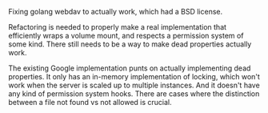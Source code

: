 Fixing golang webdav to actually work, which had a BSD license.

Refactoring is needed to properly make a real implementation that efficiently wraps a volume mount, and respects a permission system of some kind.  There still needs to be a way to make dead properties actually work.

The existing Google implementation punts on actually implementing dead properties.  It only has an in-memory implementation of locking, which won't work when the server is scaled up to multiple instances.  And it doesn't have any kind of permission system hooks.  There are cases where the distinction between a file not found vs not allowed is crucial.
